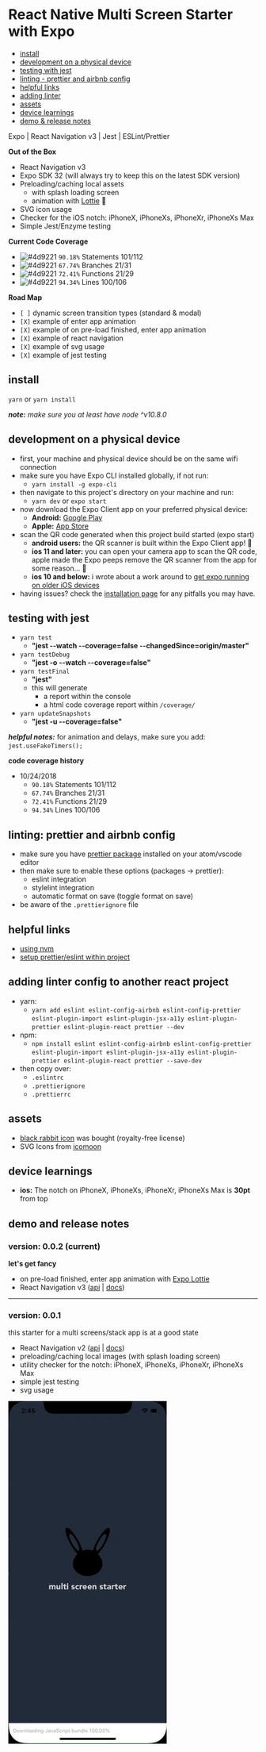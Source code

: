 # React Native Multi Screen Starter with Expo

- [install](#install)
- [development on a physical device](#development-on-a-physical-device)
- [testing with jest](#testing-with-jest)
- [linting - prettier and airbnb config](#linting-prettier-and-airbnb-config)
- [helpful links](#helpful-links)
- [adding linter](#adding-linter-config-to-another-react-project)
- [assets](#assets)
- [device learnings](#device-learnings)
- [demo & release notes](#demo-and-release-notes)

Expo | React Navigation v3 | Jest | ESLint/Prettier

**Out of the Box**

- React Navigation v3
- Expo SDK 32 (will always try to keep this on the latest SDK version)
- Preloading/caching local assets
  - with splash loading screen
  - animation with [Lottie](https://docs.expo.io/versions/latest/sdk/lottie/) 🤯
- SVG icon usage
- Checker for the iOS notch: iPhoneX, iPhoneXs, iPhoneXr, iPhoneXs Max
- Simple Jest/Enzyme testing

**Current Code Coverage**
- ![#4d9221](https://placehold.it/15/4d9221/000000?text=+) `90.18%` Statements 101/112
- ![#4d9221](https://placehold.it/15/4d9221/000000?text=+) `67.74%` Branches 21/31
- ![#4d9221](https://placehold.it/15/4d9221/000000?text=+) `72.41%` Functions 21/29
- ![#4d9221](https://placehold.it/15/4d9221/000000?text=+) `94.34%` Lines 100/106

**Road Map**
- `[ ]` dynamic screen transition types (standard & modal)
- `[X]` example of enter app animation
- `[X]` example of on pre-load finished, enter app animation
- `[X]` example of react navigation
- `[X]` example of svg usage
- `[X]` example of jest testing


## install
`yarn` or `yarn install`

***note:*** *make sure you at least have node ^v10.8.0*


## development on a physical device
- first, your machine and physical device should be on the same wifi connection
- make sure you have Expo CLI installed globally, if not run:
  - `yarn install -g expo-cli`
- then navigate to this project's directory on your machine and run:
  - `yarn dev` or `expo start`
- now download the Expo Client app on your preferred physical device:
  - **Android:** [Google Play](https://play.google.com/store/apps/details?id=host.exp.exponent)
  - **Apple:** [App Store](https://itunes.apple.com/us/app/expo-client/id982107779)
- scan the QR code generated when this project build started (expo start)
  - **android users:** the QR scanner is built within the Expo Client app! 🤗
  - **ios 11 and later:** you can open your camera app to scan the QR code, apple made the Expo peeps remove the QR scanner from the app for some reason... 🤔
  - **ios 10 and below:** i wrote about a work around to [get expo running on older iOS devices](https://blog.calebnance.com/expo/getting-expo-to-work-on-older-iphones-with-no-qr-support.html)
- having issues? check the [installation page](https://docs.expo.io/versions/latest/introduction/installation) for any pitfalls you may have.


## testing with jest
- `yarn test`
  - **"jest --watch --coverage=false --changedSince=origin/master"**
- `yarn testDebug`
  - **"jest -o --watch --coverage=false"**
- `yarn testFinal`
  - **"jest"**
  - this will generate
    - a report within the console
    - a html code coverage report within `/coverage/`
- `yarn updateSnapshots`
  - **"jest -u --coverage=false"**

***helpful notes:*** for animation and delays, make sure you add: `jest.useFakeTimers();`

**code coverage history**
- 10/24/2018
  - `90.18%` Statements 101/112
  - `67.74%` Branches 21/31
  - `72.41%` Functions 21/29
  - `94.34%` Lines 100/106


## linting: prettier and airbnb config
- make sure you have [prettier package](https://atom.io/packages/prettier-atom) installed on your atom/vscode editor
- then make sure to enable these options (packages → prettier):
  - eslint integration
  - stylelint integration
  - automatic format on save (toggle format on save)
- be aware of the `.prettierignore` file


## helpful links
- [using nvm](https://davidwalsh.name/nvm)
- [setup prettier/eslint within project](https://blog.echobind.com/integrating-prettier-eslint-airbnb-style-guide-in-vscode-47f07b5d7d6a)


## adding linter config to another react project
- yarn:
  - `yarn add eslint eslint-config-airbnb eslint-config-prettier eslint-plugin-import eslint-plugin-jsx-a11y eslint-plugin-prettier eslint-plugin-react prettier --dev`
- npm:
  - `npm install eslint eslint-config-airbnb eslint-config-prettier eslint-plugin-import eslint-plugin-jsx-a11y eslint-plugin-prettier eslint-plugin-react prettier --save-dev`
- then copy over:
  - `.eslintrc`
  - `.prettierignore`
  - `.prettierrc`


## assets
- [black rabbit icon](https://thenounproject.com/search/?q=rabbit&i=1211060) was bought (royalty-free license)
- SVG Icons from [icomoon](https://icomoon.io)


## device learnings
- **ios:** The notch on iPhoneX, iPhoneXs, iPhoneXr, iPhoneXs Max is **30pt** from top


## demo and release notes

### version: 0.0.2 (current)
**let's get fancy**

- on pre-load finished, enter app animation with [Expo Lottie](https://docs.expo.io/versions/latest/sdk/lottie/)
- React Navigation v3 ([api](https://reactnavigation.org/docs/en/api-reference.html) | [docs](https://reactnavigation.org/docs/en/getting-started.html))

---

### version: 0.0.1
this starter for a multi screens/stack app is at a good state

- React Navigation v2 ([api](https://reactnavigation.org/docs/en/2.x/api-reference.html) | [docs](https://reactnavigation.org/docs/en/2.x/getting-started.html))
- preloading/caching local images (with splash loading screen)
- utility checker for the notch: iPhoneX, iPhoneXs, iPhoneXr, iPhoneXs Max
- simple jest testing
- svg usage

<p align="left">
  <img src="creative/multi-screens_0.0.2.gif?raw=true" width="320" />
</p>
